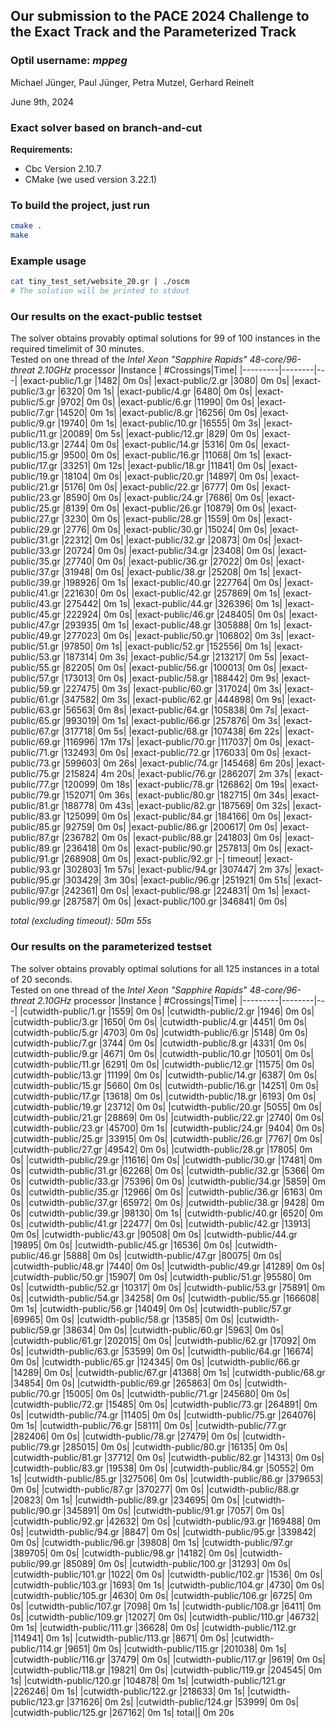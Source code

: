 ## Our submission to the PACE 2024 Challenge to the Exact Track and the Parameterized Track
### Optil username: *mppeg*

Michael Jünger, Paul Jünger, Petra Mutzel, Gerhard Reinelt

June 9th, 2024

### Exact solver based on branch-and-cut

**Requirements:**
- Cbc Version 2.10.7
- CMake (we used version 3.22.1)

### To build the project, just run
```bash
cmake .
make
```

### Example usage
```bash
cat tiny_test_set/website_20.gr | ./oscm
# The solution will be printed to stdout
```

### Our results on the exact-public testset
The solver obtains provably optimal solutions for 99 of 100 instances in the required timelimit of 30 minutes.\
Tested on one thread of the _Intel Xeon "Sapphire Rapids" 48-core/96-threat 2.10GHz_ processor
|Instance | #Crossings|Time|
|---------|--------|---|
|exact-public/1.gr |1482| 0m 0s|
|exact-public/2.gr |3080| 0m 0s|
|exact-public/3.gr |6320| 0m 1s|
|exact-public/4.gr |6480| 0m 0s|
|exact-public/5.gr |9702| 0m 0s|
|exact-public/6.gr |11990| 0m 0s|
|exact-public/7.gr |14520| 0m 1s|
|exact-public/8.gr |16256| 0m 0s|
|exact-public/9.gr |19740| 0m 1s|
|exact-public/10.gr |16555| 0m 3s|
|exact-public/11.gr |20089| 0m 5s|
|exact-public/12.gr |829| 0m 0s|
|exact-public/13.gr |2744| 0m 0s|
|exact-public/14.gr |5316| 0m 0s|
|exact-public/15.gr |9500| 0m 0s|
|exact-public/16.gr |11068| 0m 1s|
|exact-public/17.gr |33251| 0m 12s|
|exact-public/18.gr |11841| 0m 0s|
|exact-public/19.gr |18104| 0m 0s|
|exact-public/20.gr |14897| 0m 0s|
|exact-public/21.gr |5176| 0m 0s|
|exact-public/22.gr |6777| 0m 0s|
|exact-public/23.gr |8590| 0m 0s|
|exact-public/24.gr |7686| 0m 0s|
|exact-public/25.gr |8139| 0m 0s|
|exact-public/26.gr |10879| 0m 0s|
|exact-public/27.gr |3230| 0m 0s|
|exact-public/28.gr |1559| 0m 0s|
|exact-public/29.gr |2776| 0m 0s|
|exact-public/30.gr |15024| 0m 0s|
|exact-public/31.gr |22312| 0m 0s|
|exact-public/32.gr |20873| 0m 0s|
|exact-public/33.gr |20724| 0m 0s|
|exact-public/34.gr |23408| 0m 0s|
|exact-public/35.gr |27740| 0m 0s|
|exact-public/36.gr |27022| 0m 0s|
|exact-public/37.gr |31948| 0m 0s|
|exact-public/38.gr |25208| 0m 1s|
|exact-public/39.gr |198926| 0m 1s|
|exact-public/40.gr |227764| 0m 0s|
|exact-public/41.gr |221630| 0m 0s|
|exact-public/42.gr |257869| 0m 1s|
|exact-public/43.gr |275442| 0m 1s|
|exact-public/44.gr |326396| 0m 1s|
|exact-public/45.gr |222924| 0m 0s|
|exact-public/46.gr |248405| 0m 0s|
|exact-public/47.gr |293935| 0m 1s|
|exact-public/48.gr |305888| 0m 1s|
|exact-public/49.gr |277023| 0m 0s|
|exact-public/50.gr |106802| 0m 3s|
|exact-public/51.gr |97850| 0m 1s|
|exact-public/52.gr |152556| 0m 1s|
|exact-public/53.gr |187314| 0m 3s|
|exact-public/54.gr |213217| 0m 5s|
|exact-public/55.gr |82205| 0m 0s|
|exact-public/56.gr |100013| 0m 0s|
|exact-public/57.gr |173013| 0m 0s|
|exact-public/58.gr |188442| 0m 9s|
|exact-public/59.gr |227475| 0m 3s|
|exact-public/60.gr |317024| 0m 3s|
|exact-public/61.gr |347582| 0m 3s|
|exact-public/62.gr |444898| 0m 9s|
|exact-public/63.gr |56563| 0m 8s|
|exact-public/64.gr |105838| 0m 7s|
|exact-public/65.gr |993019| 0m 1s|
|exact-public/66.gr |257876| 0m 3s|
|exact-public/67.gr |317718| 0m 5s|
|exact-public/68.gr |107438| 6m 22s|
|exact-public/69.gr |116996| 17m 17s|
|exact-public/70.gr |117037| 0m 0s|
|exact-public/71.gr |132493| 0m 0s|
|exact-public/72.gr |176033| 0m 0s|
|exact-public/73.gr |599603| 0m 26s|
|exact-public/74.gr |145468| 6m 20s|
|exact-public/75.gr |215824| 4m 20s|
|exact-public/76.gr |286207| 2m 37s|
|exact-public/77.gr |120099| 0m 18s|
|exact-public/78.gr |126862| 0m 19s|
|exact-public/79.gr |152071| 0m 36s|
|exact-public/80.gr |182715| 0m 34s|
|exact-public/81.gr |188778| 0m 43s|
|exact-public/82.gr |187569| 0m 32s|
|exact-public/83.gr |125099| 0m 0s|
|exact-public/84.gr |184166| 0m 0s|
|exact-public/85.gr |92759| 0m 0s|
|exact-public/86.gr |200617| 0m 0s|
|exact-public/87.gr |236782| 0m 0s|
|exact-public/88.gr |241803| 0m 0s|
|exact-public/89.gr |236418| 0m 0s|
|exact-public/90.gr |257813| 0m 0s|
|exact-public/91.gr |268908| 0m 0s|
|exact-public/92.gr |-| timeout|
|exact-public/93.gr |302803| 1m 57s|
|exact-public/94.gr |307447| 2m 37s|
|exact-public/95.gr |303429| 3m 30s|
|exact-public/96.gr |251921| 0m 51s|
|exact-public/97.gr |242361| 0m 0s|
|exact-public/98.gr |224831| 0m 1s|
|exact-public/99.gr |287587| 0m 0s|
|exact-public/100.gr |346841| 0m 0s|

_total (excluding timeout): 50m 55s_

### Our results on the parameterized testset
The solver obtains provably optimal solutions for all 125 instances in a total of 20 seconds.\
Tested on one thread of the _Intel Xeon "Sapphire Rapids" 48-core/96-threat 2.10GHz_ processor
|Instance | #Crossings|Time|
|---------|--------|---|
|cutwidth-public/1.gr |1559| 0m 0s|
|cutwidth-public/2.gr |1946| 0m 0s|
|cutwidth-public/3.gr |1650| 0m 0s|
|cutwidth-public/4.gr |4451| 0m 0s|
|cutwidth-public/5.gr |4703| 0m 0s|
|cutwidth-public/6.gr |5148| 0m 0s|
|cutwidth-public/7.gr |3744| 0m 0s|
|cutwidth-public/8.gr |4331| 0m 0s|
|cutwidth-public/9.gr |4671| 0m 0s|
|cutwidth-public/10.gr |10501| 0m 0s|
|cutwidth-public/11.gr |6291| 0m 0s|
|cutwidth-public/12.gr |11575| 0m 0s|
|cutwidth-public/13.gr |11199| 0m 0s|
|cutwidth-public/14.gr |6387| 0m 0s|
|cutwidth-public/15.gr |5660| 0m 0s|
|cutwidth-public/16.gr |14251| 0m 0s|
|cutwidth-public/17.gr |13618| 0m 0s|
|cutwidth-public/18.gr |6193| 0m 0s|
|cutwidth-public/19.gr |23712| 0m 0s|
|cutwidth-public/20.gr |5055| 0m 0s|
|cutwidth-public/21.gr |28869| 0m 0s|
|cutwidth-public/22.gr |2740| 0m 0s|
|cutwidth-public/23.gr |45700| 0m 1s|
|cutwidth-public/24.gr |9404| 0m 0s|
|cutwidth-public/25.gr |33915| 0m 0s|
|cutwidth-public/26.gr |7767| 0m 0s|
|cutwidth-public/27.gr |49542| 0m 0s|
|cutwidth-public/28.gr |17805| 0m 0s|
|cutwidth-public/29.gr |11616| 0m 0s|
|cutwidth-public/30.gr |17481| 0m 0s|
|cutwidth-public/31.gr |62268| 0m 0s|
|cutwidth-public/32.gr |5366| 0m 0s|
|cutwidth-public/33.gr |75396| 0m 0s|
|cutwidth-public/34.gr |5859| 0m 0s|
|cutwidth-public/35.gr |12966| 0m 0s|
|cutwidth-public/36.gr |6163| 0m 0s|
|cutwidth-public/37.gr |65972| 0m 0s|
|cutwidth-public/38.gr |9428| 0m 0s|
|cutwidth-public/39.gr |98130| 0m 1s|
|cutwidth-public/40.gr |6520| 0m 0s|
|cutwidth-public/41.gr |22477| 0m 0s|
|cutwidth-public/42.gr |13913| 0m 0s|
|cutwidth-public/43.gr |90508| 0m 0s|
|cutwidth-public/44.gr |19895| 0m 0s|
|cutwidth-public/45.gr |16536| 0m 0s|
|cutwidth-public/46.gr |5888| 0m 0s|
|cutwidth-public/47.gr |80075| 0m 0s|
|cutwidth-public/48.gr |7440| 0m 0s|
|cutwidth-public/49.gr |41289| 0m 0s|
|cutwidth-public/50.gr |15907| 0m 0s|
|cutwidth-public/51.gr |95580| 0m 0s|
|cutwidth-public/52.gr |10317| 0m 0s|
|cutwidth-public/53.gr |75891| 0m 0s|
|cutwidth-public/54.gr |34258| 0m 0s|
|cutwidth-public/55.gr |166608| 0m 1s|
|cutwidth-public/56.gr |14049| 0m 0s|
|cutwidth-public/57.gr |69965| 0m 0s|
|cutwidth-public/58.gr |13585| 0m 0s|
|cutwidth-public/59.gr |38634| 0m 0s|
|cutwidth-public/60.gr |5963| 0m 0s|
|cutwidth-public/61.gr |202015| 0m 0s|
|cutwidth-public/62.gr |17092| 0m 0s|
|cutwidth-public/63.gr |53599| 0m 0s|
|cutwidth-public/64.gr |16674| 0m 0s|
|cutwidth-public/65.gr |124345| 0m 0s|
|cutwidth-public/66.gr |14289| 0m 0s|
|cutwidth-public/67.gr |41368| 0m 1s|
|cutwidth-public/68.gr |34854| 0m 0s|
|cutwidth-public/69.gr |265863| 0m 0s|
|cutwidth-public/70.gr |15005| 0m 0s|
|cutwidth-public/71.gr |245680| 0m 0s|
|cutwidth-public/72.gr |15485| 0m 0s|
|cutwidth-public/73.gr |264891| 0m 0s|
|cutwidth-public/74.gr |11405| 0m 0s|
|cutwidth-public/75.gr |264076| 0m 1s|
|cutwidth-public/76.gr |58111| 0m 0s|
|cutwidth-public/77.gr |282406| 0m 0s|
|cutwidth-public/78.gr |27479| 0m 0s|
|cutwidth-public/79.gr |285015| 0m 0s|
|cutwidth-public/80.gr |16135| 0m 0s|
|cutwidth-public/81.gr |37712| 0m 0s|
|cutwidth-public/82.gr |14313| 0m 0s|
|cutwidth-public/83.gr |19538| 0m 0s|
|cutwidth-public/84.gr |50552| 0m 1s|
|cutwidth-public/85.gr |327506| 0m 0s|
|cutwidth-public/86.gr |379653| 0m 0s|
|cutwidth-public/87.gr |370277| 0m 0s|
|cutwidth-public/88.gr |20823| 0m 1s|
|cutwidth-public/89.gr |234695| 0m 0s|
|cutwidth-public/90.gr |345891| 0m 0s|
|cutwidth-public/91.gr |7057| 0m 0s|
|cutwidth-public/92.gr |42632| 0m 0s|
|cutwidth-public/93.gr |169488| 0m 0s|
|cutwidth-public/94.gr |8847| 0m 0s|
|cutwidth-public/95.gr |339842| 0m 0s|
|cutwidth-public/96.gr |39808| 0m 1s|
|cutwidth-public/97.gr |389705| 0m 0s|
|cutwidth-public/98.gr |14182| 0m 0s|
|cutwidth-public/99.gr |85089| 0m 0s|
|cutwidth-public/100.gr |31293| 0m 0s|
|cutwidth-public/101.gr |1022| 0m 0s|
|cutwidth-public/102.gr |1536| 0m 0s|
|cutwidth-public/103.gr |1693| 0m 1s|
|cutwidth-public/104.gr |4730| 0m 0s|
|cutwidth-public/105.gr |4630| 0m 0s|
|cutwidth-public/106.gr |6725| 0m 0s|
|cutwidth-public/107.gr |7098| 0m 1s|
|cutwidth-public/108.gr |6411| 0m 0s|
|cutwidth-public/109.gr |12027| 0m 0s|
|cutwidth-public/110.gr |46732| 0m 1s|
|cutwidth-public/111.gr |36628| 0m 0s|
|cutwidth-public/112.gr |114941| 0m 1s|
|cutwidth-public/113.gr |8671| 0m 0s|
|cutwidth-public/114.gr |9651| 0m 0s|
|cutwidth-public/115.gr |201038| 0m 1s|
|cutwidth-public/116.gr |37479| 0m 0s|
|cutwidth-public/117.gr |9619| 0m 0s|
|cutwidth-public/118.gr |19821| 0m 0s|
|cutwidth-public/119.gr |204545| 0m 1s|
|cutwidth-public/120.gr |104878| 0m 1s|
|cutwidth-public/121.gr |226246| 0m 1s|
|cutwidth-public/122.gr |218633| 0m 1s|
|cutwidth-public/123.gr |371626| 0m 2s|
|cutwidth-public/124.gr |53999| 0m 0s|
|cutwidth-public/125.gr |267162| 0m 1s|
total|| 0m 20s
